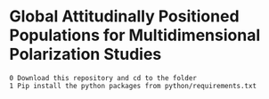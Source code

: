 # Global Attitudinally Positioned Populations for Multidimensional Polarization Studies


 
```
0 Download this repository and cd to the folder
1 Pip install the python packages from python/requirements.txt 
```
